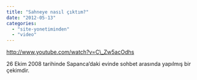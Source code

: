 ```yaml
---
title: "Sahneye nasıl çıktım?"
date: "2012-05-13"
categories: 
  - "site-yonetiminden"
  - "video"
---
```


http://www.youtube.com/watch?v=C\_Zw5acOdhs

26 Ekim 2008 tarihinde Sapanca’daki evinde sohbet arasında yapılmış bir çekimdir.
